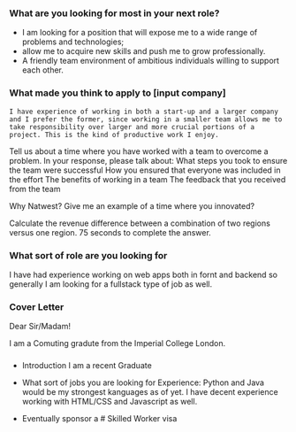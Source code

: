### What are you looking for most in your next role?
 - I am looking for a position that will expose me to a wide range of problems and technologies; 
 - allow me to acquire new skills and push me to grow professionally.
 - A friendly team environment of ambitious individuals willing to support each other.  

### What made you think to apply to [input company]

	I have experience of working in both a start-up and a larger company and I prefer the former, since working in a smaller team allows me to take responsibility over larger and more crucial portions of a project. This is the kind of productive work I enjoy.



Tell us about a time where you have worked with a team to overcome a problem. In your response, please talk about: What steps you took to ensure the team were successful How you ensured that everyone was included in the effort The benefits of working in a team The feedback that you received from the team

Why Natwest? Give me an example of a time where you innovated?

Calculate the revenue difference between a combination of two regions versus one region. 75 seconds to complete the answer.

### What sort of role are you looking for 
I have had experience working on web apps both in fornt and backend so generally I am looking for a fullstack type of job as well. 

### Cover Letter

Dear Sir/Madam!

I am a Comuting gradute from the Imperial College London. 


### 
 - Introduction
	I am a recent Graduate 

- What sort of jobs you are looking for
    Experience: Python and Java would be my strongest kanguages as of yet. I have decent experience 
	working with HTML/CSS and Javascript as well.

 - Eventually sponsor a # Skilled Worker visa




